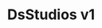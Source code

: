 ---
id: '4'
title: 'DsStudios v1'
cover: 'dsstudios_v1.png'
github: 'https://github.com/samdsk/old-projects/tree/main/dsstudios_v1'
external: 'http://www.dsstudios.altervista.org/old/'
tech:
    - HTML
    - CSS
    - JS
showInProjects: false
---